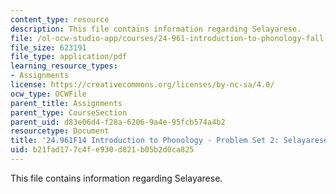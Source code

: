 ```yaml
---
content_type: resource
description: This file contains information regarding Selayarese.
file: /ol-ocw-studio-app/courses/24-961-introduction-to-phonology-fall-2014/b21fad177c4fe930d821b05b2d0ca825_MIT24_961F14_pset2.pdf
file_size: 623191
file_type: application/pdf
learning_resource_types:
- Assignments
license: https://creativecommons.org/licenses/by-nc-sa/4.0/
ocw_type: OCWFile
parent_title: Assignments
parent_type: CourseSection
parent_uid: d83e06d4-f28a-6206-9a4e-95fcb574a4b2
resourcetype: Document
title: '24.961F14 Introduction to Phonology - Problem Set 2: Selayarese'
uid: b21fad17-7c4f-e930-d821-b05b2d0ca825
---
```

This file contains information regarding Selayarese.